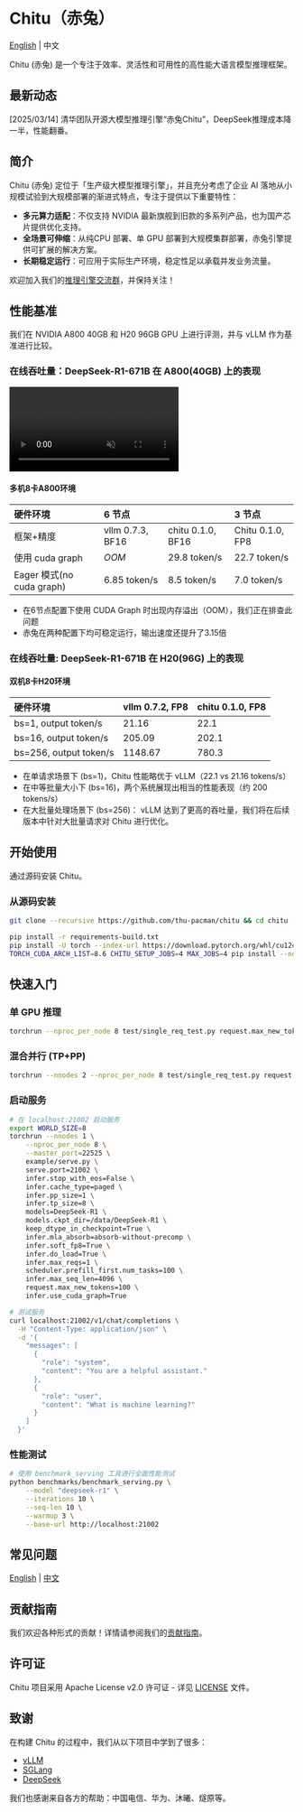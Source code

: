 
# Chitu（赤兔）

[English](../../README.md) | 中文


Chitu (赤兔) 是一个专注于效率、灵活性和可用性的高性能大语言模型推理框架。

## 最新动态

[2025/03/14] 清华团队开源大模型推理引擎“赤兔Chitu”，DeepSeek推理成本降一半，性能翻番。


## 简介

Chitu (赤兔) 定位于「生产级大模型推理引擎」，并且充分考虑了企业 AI 落地从小规模试验到大规模部署的渐进式特点，专注于提供以下重要特性：

- **多元算力适配**：不仅支持 NVIDIA 最新旗舰到旧款的多系列产品，也为国产芯片提供优化支持。
- **全场景可伸缩**：从纯CPU 部署、单 GPU 部署到大规模集群部署，赤兔引擎提供可扩展的解决方案。
- **长期稳定运行**：可应用于实际生产环境，稳定性足以承载并发业务流量。


欢迎加入我们的[推理引擎交流群](../../docs/assets/wechat_group.jpg)，并保持关注！

## 性能基准

我们在 NVIDIA A800 40GB 和 H20 96GB GPU 上进行评测，并与 vLLM 作为基准进行比较。

### 在线吞吐量：DeepSeek-R1-671B 在 A800(40GB) 上的表现
<video src="https://github.com/user-attachments/assets/41495ac8-123d-4402-a6a8-0e0294b2edf4" autoplay loop muted controls>
</video>


#### 多机8卡A800环境
|硬件环境|6 节点||3 节点|
|:---|:---|:---|:---|
|框架+精度|vllm 0.7.3, BF16|chitu 0.1.0, BF16|Chitu 0.1.0, FP8|
|使用 cuda graph|*OOM*|29.8 token/s|22.7 token/s|
|Eager 模式(no cuda graph)|6.85 token/s|8.5 token/s|7.0 token/s|

- 在6节点配置下使用 CUDA Graph 时出现内存溢出（OOM），我们正在排查此问题
- 赤兔在两种配置下均可稳定运行，输出速度还提升了3.15倍

### 在线吞吐量: DeepSeek-R1-671B 在 H20(96G) 上的表现

#### 双机8卡H20环境

|硬件环境|vllm 0.7.2, FP8|chitu 0.1.0, FP8|
|:---|:---|:---|
|bs=1, output token/s|21.16|22.1|
|bs=16, output token/s|205.09|202.1|
|bs=256, output token/s|1148.67|780.3|

- 在单请求场景下 (bs=1)，Chitu 性能略优于 vLLM（22.1 vs 21.16 tokens/s）
- 在中等批量大小下 (bs=16)，两个系统展现出相当的性能表现（约 200 tokens/s）
- 在大批量处理场景下 (bs=256)：
  vLLM 达到了更高的吞吐量，我们将在后续版本中针对大批量请求对 Chitu 进行优化。


## 开始使用

通过源码安装 Chitu。

### 从源码安装

```bash
git clone --recursive https://github.com/thu-pacman/chitu && cd chitu

pip install -r requirements-build.txt
pip install -U torch --index-url https://download.pytorch.org/whl/cu124  # 根据您的 CUDA 版本调整
TORCH_CUDA_ARCH_LIST=8.6 CHITU_SETUP_JOBS=4 MAX_JOBS=4 pip install --no-build-isolation .
```

## 快速入门

### 单 GPU 推理

```bash
torchrun --nproc_per_node 8 test/single_req_test.py request.max_new_tokens=64 models=DeepSeek-R1 models.ckpt_dir=/data/DeepSeek-R1 infer.pp_size=1 infer.tp_size=8
```

### 混合并行 (TP+PP)

```bash
torchrun --nnodes 2 --nproc_per_node 8 test/single_req_test.py request.max_new_tokens=64 infer.pp_size=2 infer.tp_size=8 models=DeepSeek-R1 models.ckpt_dir=/data/DeepSeek-R1
```

### 启动服务

```bash
# 在 localhost:21002 启动服务
export WORLD_SIZE=8
torchrun --nnodes 1 \
    --nproc_per_node 8 \
    --master_port=22525 \
    example/serve.py \
    serve.port=21002 \
    infer.stop_with_eos=False \
    infer.cache_type=paged \
    infer.pp_size=1 \
    infer.tp_size=8 \
    models=DeepSeek-R1 \
    models.ckpt_dir=/data/DeepSeek-R1 \
    keep_dtype_in_checkpoint=True \
    infer.mla_absorb=absorb-without-precomp \
    infer.soft_fp8=True \
    infer.do_load=True \
    infer.max_reqs=1 \
    scheduler.prefill_first.num_tasks=100 \
    infer.max_seq_len=4096 \
    request.max_new_tokens=100 \
    infer.use_cuda_graph=True

# 测试服务
curl localhost:21002/v1/chat/completions \
  -H "Content-Type: application/json" \
  -d '{
    "messages": [
      {
        "role": "system",
        "content": "You are a helpful assistant."
      },
      {
        "role": "user",
        "content": "What is machine learning?"
      }
    ]
  }'
```

### 性能测试

```bash
# 使用 benchmark_serving 工具进行全面性能测试
python benchmarks/benchmark_serving.py \
    --model "deepseek-r1" \
    --iterations 10 \
    --seq-len 10 \
    --warmup 3 \
    --base-url http://localhost:21002
```

## 常见问题

[English](../en/FAQ.md) | [中文](FAQ.md)


## 贡献指南

我们欢迎各种形式的贡献！详情请参阅我们的[贡献指南](../../CONTRIBUTING.md)。

## 许可证

Chitu 项目采用 Apache License v2.0 许可证 - 详见 [LICENSE](../../LICENSE) 文件。

## 致谢

在构建 Chitu 的过程中，我们从以下项目中学到了很多：
- [vLLM](https://github.com/vllm-project/vllm)
- [SGLang](https://github.com/sgl-project/sglang)
- [DeepSeek](https://github.com/deepseek-ai)

我们也感谢来自各方的帮助：中国电信、华为、沐曦、燧原等。

